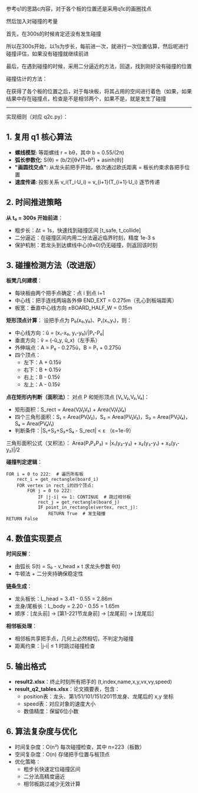 参考q1的思路c内容，对于各个板的位置还是采用q1c的画圈找点

然后加入对碰撞的考量

首先，在300s的时候肯定还没有发生碰撞

所以在300s开始，以1s为步长，每前进一次，就进行一次位置估算，然后呢进行碰撞评估，如果没有碰撞就继续前进

最后，在遇到碰撞的时候，采用二分逼近的方法，回退，找到刚好没有碰撞的位置

碰撞估计的方法：

在获得了各个板的位置之后，对于每块板，将其占用的空间进行着色（如果，如果结果中存在碰撞点，检查是不是相邻两个，如果不是，就是发生了碰撞

---

实现细则（对应 q2c.py）：

## 1. 复用 q1 核心算法
- **螺线模型**: 等距螺线 r = bθ，其中 b = 0.55/(2π)
- **弧长参数化**: S(θ) = (b/2)[θ√(1+θ²) + asinh(θ)]
- **"画圆找交点"**: 从龙头前把手开始，依次通过欧氏距离 = 板长约束求各把手位置
- **速度传递**: 投影关系 v_i(T_i·U_i) = v_{i+1}(T_{i+1}·U_i) 逐节传递

## 2. 时间推进策略
**从 t₀ = 300s 开始前进**：
- 粗步长：Δt = 1s，快速找到碰撞区间 [t_safe, t_collide]
- 二分逼近：在碰撞区间内用二分法逼近临界时刻，精度 1e-3 s
- 保护机制：若龙头到达螺线中心(θ≈0)仍无碰撞，则返回该时刻

## 3. 碰撞检测方法（改进版）
**板凳几何建模**：
- 每块板由两个把手点确定：点 i 到点 i+1
- 中心线：把手连线两端各外伸 END_EXT = 0.275m（孔心到板端距离）
- 板宽：垂直中心线方向 ±BOARD_HALF_W = 0.15m

**矩形顶点计算**：
设把手点为 P₀(x₀,y₀)、P₁(x₁,y₁)，则：
- 中心线方向：û = (x₁-x₀, y₁-y₀)/|P₁-P₀|
- 垂直方向：v̂ = (-û_y, û_x)（左手系）
- 外伸端点：A = P₀ - 0.275û，B = P₁ + 0.275û
- 四个顶点：
  - 左下：A + 0.15v̂
  - 右下：B + 0.15v̂  
  - 右上：B - 0.15v̂
  - 左上：A - 0.15v̂

**点在矩形内判断（面积法）**：
对点 P 和矩形顶点 [V₁,V₂,V₃,V₄]：
- 矩形面积：S_rect = Area(V₁V₂V₃) + Area(V₁V₃V₄)
- 四个三角形面积：S₁ = Area(PV₁V₂)，S₂ = Area(PV₂V₃)，S₃ = Area(PV₃V₄)，S₄ = Area(PV₄V₁)
- 判断条件：|S₁+S₂+S₃+S₄ - S_rect| < ε （ε=1e-9）

三角形面积公式（叉积法）：
Area(P₁P₂P₃) = |x₁(y₂-y₃) + x₂(y₃-y₁) + x₃(y₁-y₂)|/2

**碰撞判定逻辑**：
```
FOR i = 0 to 222:  # 遍历所有板
    rect_i = get_rectangle(board_i)
    FOR vertex in rect_i的四个顶点:
        FOR j = 0 to 222:
            IF |j-i| <= 1: CONTINUE  # 跳过相邻板
            rect_j = get_rectangle(board_j)
            IF point_in_rectangle(vertex, rect_j):
                RETURN True  # 发生碰撞
RETURN False
```

## 4. 数值实现要点
**时间反解**：
- 由弧长 S(t) = S₀ - v_head × t 求龙头参数 θ(t)
- 牛顿法 + 二分夹持确保稳定性

**链条生成**：
- 龙头板长：L_head = 3.41 - 0.55 = 2.86m
- 龙身/尾板长：L_body = 2.20 - 0.55 = 1.65m
- 顺序：[龙头前] → [第1-221节龙身前] → [龙尾前] → [龙尾后]

**相邻板处理**：
- 相邻板共享把手点，几何上必然相切，不判定为碰撞
- 距离约束：|j-i| ≤ 1 时跳过碰撞检查

## 5. 输出格式
- **result2.xlsx**：终止时刻所有把手的 (t,index,name,x,y,vx,vy,speed)
- **result_q2_tables.xlsx**：论文摘要表，包含：
  - position表：龙头、第1/51/101/151/201节龙身、龙尾后的 x,y 坐标
  - speed表：对应对象的速度大小
  - 数值精度：保留6位小数

## 6. 算法复杂度与优化
- 时间复杂度：O(n²) 每次碰撞检查，其中 n=223（板数）
- 空间复杂度：O(n) 存储把手位置与板顶点
- 优化策略：
  - 粗步长快速定位碰撞区间
  - 二分法高精度逼近
  - 相邻板跳过减少无效计算